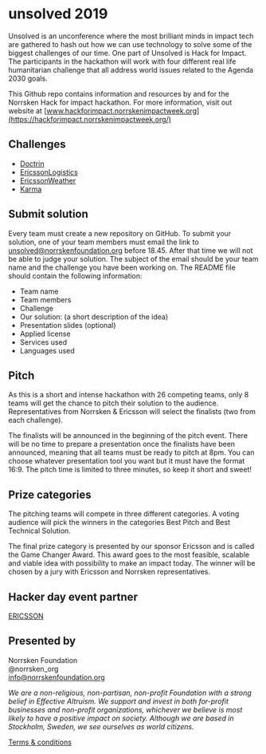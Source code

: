 # unsolved 2019 


Unsolved is an unconference where the most brilliant minds in impact tech are gathered to hash out how we can use technology to solve some of the biggest challenges of our time. One part of Unsolved is Hack for Impact. The participants in the hackathon will work with four different real life humanitarian challenge that all address world issues related to the Agenda 2030 goals. 

This Github repo contains information and resources by and for the Norrsken Hack for impact hackathon. For more information, visit out website at [www.hackforimpact.norrskenimpactweek.org](https://hackforimpact.norrskenimpactweek.org/)

## Challenges

  * [Doctrin](Challenges/Doctrin.md)
  * [EricssonLogistics](Challenges/EricssonLogistics.md)
  * [EricssonWeather](Challenges/EricssonWeather.md)
  * [Karma](Challenges/Karma.md)



## Submit solution 
Every team must create a new repository on GitHub. To submit your solution, one of your team members must email the link to unsolved@norrskenfoundation.org before 18.45. After that time we will not be able to judge your solution. The subject of the email should be your team name and the challenge you have been working on. The README file should contain the following information:

* Team name
* Team members
* Challenge
* Our solution: (a short description of the idea)
* Presentation slides (optional)
* Applied license
* Services used
* Languages used

## Pitch
As this is a short and intense hackathon with 26 competing teams, only 8 teams will get the chance to pitch their solution to the audience. Representatives from Norrsken & Ericsson will select the finalists (two from each challenge). 

The finalists will be announced in the beginning of the pitch event. There will be no time to prepare a presentation once the finalists have been announced, meaning that all teams must be ready to pitch at 8pm. You can choose whatever presentation tool you want but it must have the format 16:9. The pitch time is limited to three minutes, so keep it short and sweet!

## Prize categories

The pitching teams will compete in three different categories. A voting audience will pick the winners in the categories Best Pitch and Best Technical Solution.

The final prize category is presented by our sponsor Ericsson and is called the Game Changer Award. This award goes to the most feasible, scalable and viable idea with possibility to make an impact today. The winner will be chosen by a jury with Ericsson and Norrsken representatives. 


## Hacker day event partner 

[ERICSSON](https://www.ericsson.com/en)

## Presented by

Norrsken Foundation<br>
@norrsken_org<br>
info@norrskenfoundation.org<br>

*We are a non-religious, non-partisan, non-profit Foundation with a strong belief in Effective Altruism. We support and invest in both for-profit businesses and non-profit organizations, whichever we believe is most likely to have a positive impact on society. Although we are based in Stockholm, Sweden, we see ourselves as world citizens.*

[Terms & conditions](https://hackforimpact.norrskenimpactweek.org/terms-and-conditions)
